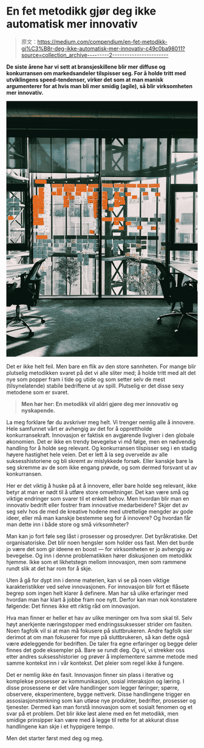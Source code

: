 # En fet metodikk gjør deg ikke automatisk mer innovativ

> 原文：<https://medium.com/compendium/en-fet-metodikk-gj%C3%B8r-deg-ikke-automatisk-mer-innovativ-c49c0ba98011?source=collection_archive---------2----------------------->

**De siste årene har vi sett at bransjeskillene blir mer diffuse og konkurransen om markedsandeler tilspisser seg. For å holde tritt med utviklingens speed-tendenser, virker det som at man manisk argumenterer for at hvis man bli mer smidig (agile), så blir virksomheten mer innovativ.**

![](img/2901c48212bc37987f203932162734e9.png)

Det er ikke helt feil. Men bare en flik av den store sannheten. For mange blir plutselig metodikken svaret på det vi alle sliter med; å holde tritt med alt det nye som popper fram i tide og utide og som setter selv de mest (tilsynelatende) stabile bedriftene ut av spill. Plutselig er det disse sexy metodene som er svaret.

> **Men hør her: En metodikk vil aldri gjøre deg mer innovativ og nyskapende.**

La meg forklare før du avskriver meg helt. Vi trenger nemlig alle å innovere. Hele samfunnet vårt er avhengig av det for å opprettholde konkurransekraft. Innovasjon er faktisk en avgjørende livgiver i den globale økonomien. Det er ikke en trendy bevegelse vi *må* følge, men en nødvendig handling for å holde seg relevant. Og konkurransen tilspisser seg i en stadig høyere hastighet hele veien. Det er lett å la seg overvelde av alle suksesshistoriene og bli skremt av mislykkede forsøk. Eller kanskje bare la seg skremme av de som ikke engang prøvde, og som dermed forsvant ut av konkurransen.

Her er det viktig å huske på at å innovere, eller bare holde seg relevant, ikke betyr at man er nødt til å utføre store omveltninger. Det kan være små og viktige endringer som svarer til et enkelt behov. Men hvordan blir man en innovativ bedrift eller fostrer fram innovative medarbeidere? Skjer det av seg selv hos de med de kreative hodene med utrettelige mengder av gode ideer, eller må man kanskje bestemme seg for å innovere? Og hvordan får man dette inn i både store og små virksomheter?

Man kan jo fort føle seg låst i prosesser og prosedyrer. Det byråkratiske. Det organisatoriske. Det blir noen hengsler som holder oss fast. Men det burde jo være det som gir ideene en boost — for virksomheten er jo avhengig av bevegelse. Og inn i denne problematikken hører diskusjonen om metodikk hjemme. Ikke som et likhetstegn mellom innovasjon, men som rammene rundt slik at det har rom for å skje.

Uten å gå for dypt inn i denne materien, kan vi se på noen viktige karakteristikker ved selve innovasjonen. For innovasjon blir fort et flåsete begrep som ingen helt klarer å definere. Man har så ulike erfaringer med hvordan man har klart å jobbe fram noe nytt. Derfor kan man nok konstatere følgende: Det finnes ikke ett riktig råd om innovasjon.

Hva man finner er heller et hav av ulike meninger om hva som skal til. Selv høyt anerkjente næringstopper med endringssuksesser strider om fasiten. Noen fagfolk vil si at man må fokusere på sluttbrukeren. Andre fagfolk sier derimot at om man fokuserer for mye på sluttbrukeren, så kan dette også være ødeleggende for bedriften. De taler fra egne erfaringer og begge deler finnes det gode eksempler på. Bare se rundt deg. Og vi, vi strekker oss etter andres suksesshistorier og prøver å implementere samme metode med samme kontekst inn i vår kontekst. Det pleier som regel ikke å fungere.

Det er nemlig ikke én fasit. Innovasjon finner sin plass i iterative og komplekse prosesser av kommunikasjon, sosial interaksjon og læring. I disse prosessene er det våre handlinger som legger føringer; spørre, observere, eksperimentere, bygge nettverk. Disse handlingene trigger en assosiasjonstenkning som kan utløse nye produkter, bedrifter, prosesser og tjenester. Dermed kan man forstå innovasjon som et sosialt fenomen og et svar på et problem. Det blir ikke løst alene med en fet metodikk, men smidige prinsipper kan være med å legge til rette for at akkurat disse handlingene kan skje i et hyppigere tempo.

Men det starter først med deg og meg.